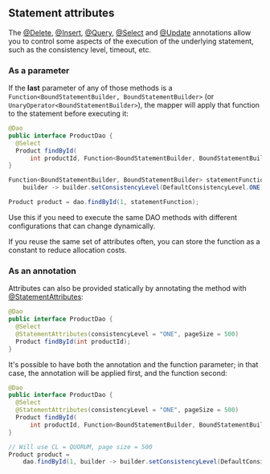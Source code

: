 ## Statement attributes

The [@Delete](../delete/), [@Insert](../insert/), [@Query](../query/), [@Select](../select/) and
[@Update](../update/) annotations allow you to control some aspects of the execution of the
underlying statement, such as the consistency level, timeout, etc.

### As a parameter

If the **last** parameter of any of those methods is a `Function<BoundStatementBuilder,
BoundStatementBuilder>` (or `UnaryOperator<BoundStatementBuilder>`), the mapper will apply that
function to the statement before executing it:

```java
@Dao
public interface ProductDao {
  @Select
  Product findById(
      int productId, Function<BoundStatementBuilder, BoundStatementBuilder> setAttributes);
}

Function<BoundStatementBuilder, BoundStatementBuilder> statementFunction =
    builder -> builder.setConsistencyLevel(DefaultConsistencyLevel.ONE).setPageSize(500);

Product product = dao.findById(1, statementFunction);
``` 

Use this if you need to execute the same DAO methods with different configurations that can change
dynamically.

If you reuse the same set of attributes often, you can store the function as a constant to reduce
allocation costs.

### As an annotation

Attributes can also be provided statically by annotating the method with [@StatementAttributes]:

```java
@Dao
public interface ProductDao {
  @Select
  @StatementAttributes(consistencyLevel = "ONE", pageSize = 500)
  Product findById(int productId);
}
```

It's possible to have both the annotation and the function parameter; in that case, the annotation
will be applied first, and the function second:

```java
@Dao
public interface ProductDao {
  @Select
  @StatementAttributes(consistencyLevel = "ONE", pageSize = 500)
  Product findById(
      int productId, Function<BoundStatementBuilder, BoundStatementBuilder> setAttributes);
}

// Will use CL = QUORUM, page size = 500
Product product =
    dao.findById(1, builder -> builder.setConsistencyLevel(DefaultConsistencyLevel.QUORUM));
```

[@StatementAttributes]: https://docs.datastax.com/en/drivers/java/4.2/com/datastax/oss/driver/api/mapper/annotations/StatementAttributes.html